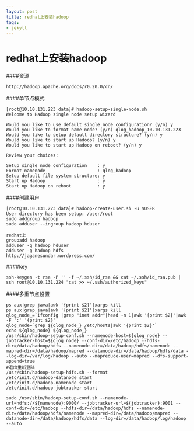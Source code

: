 ```yaml
---
layout: post
title: redhat上安装hadoop
tags:
- jekyll
---
```



redhat上安装hadoop
======================

####资源

	http://hadoop.apache.org/docs/r0.20.0/cn/

####单节点模式 


	[root@10.10.131.223 data]# hadoop-setup-single-node.sh 
	Welcome to Hadoop single node setup wizard

	Would you like to use default single node configuration? (y/n) y
	Would you like to format name node? (y/n) qlog_hadoop_10.10.131.223
	Would you like to setup default directory structure? (y/n) y
	Would you like to start up Hadoop? (y/n) y
	Would you like to start up Hadoop on reboot? (y/n) y

	Review your choices:

	Setup single node configuration    : y
	Format namenode                    : qlog_hadoop
	Setup default file system structure: y
	Start up Hadoop                    : y
	Start up Hadoop on reboot          : y

	

####创建用户

	[root@10.10.131.223 data]# hadoop-create-user.sh -u $USER
	User directory has been setup: /user/root
	sudo addgroup hadoop 
	sudo adduser --ingroup hadoop hduser

	redhat上
	groupadd hadoop
	adduser -g hadoop hduser
	adduser -g hadoop hdfs
	http://jaganesundar.wordpress.com/

####key

	ssh-keygen -t rsa -P '' -f ~/.ssh/id_rsa && cat ~/.ssh/id_rsa.pub | ssh root@10.10.131.224 "cat >> ~/.ssh/authorized_keys"

####多重节点设置
 
 	ps aux|grep java|awk '{print $2}'|xargs kill
 	ps aux|grep java|awk '{print $2}'|xargs kill
	qlog_node_=`ifconfig |grep "inet addr"|head -n 1|awk '{print $2}'|awk -F ':' '{print $2}'`
	qlog_node=`grep ${qlog_node_} /etc/hosts|awk '{print $2}'`
	echo ${qlog_node} ${qlog_node_}
	/usr/sbin/hadoop-setup-conf.sh --namenode-host=${qlog_node} --jobtracker-host=${qlog_node} --conf-dir=/etc/hadoop --hdfs-dir=/data/hadoop/hdfs --namenode-dir=/data/hadoop/hdfs/namenode --mapred-dir=/data/hadoop/mapred --datanode-dir=/data/hadoop/hdfs/data --log-dir=/var/log/hadoop --auto --mapreduce-user=mapred --dfs-support-append=true
	#退出重新登陆
	/usr/sbin/hadoop-setup-hdfs.sh --format
	/etc/init.d/hadoop-datanode start
	/etc/init.d/hadoop-namenode start
	/etc/init.d/hadoop-jobtracker start

	sudo /usr/sbin/hadoop-setup-conf.sh --namenode-url=hdfs://${namenode}:9000/ --jobtracker-url=${jobtracker}:9001 --conf-dir=/etc/hadoop --hdfs-dir=/data/hadoop/hdfs --namenode-dir=/data/hadoop/hdfs/namenode --mapred-dir=/data/hadoop/mapred --datanode-dir=/data/hadoop/hdfs/data --log-dir=/data/hadoop/log/hadoop --auto
